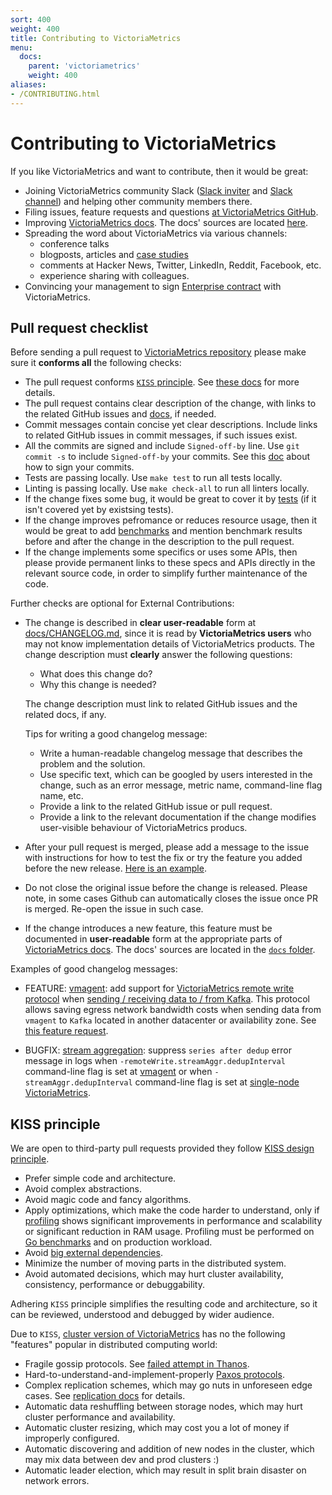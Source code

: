 ```yaml
---
sort: 400
weight: 400
title: Contributing to VictoriaMetrics
menu:
  docs:
    parent: 'victoriametrics'
    weight: 400
aliases:
- /CONTRIBUTING.html
---
```


# Contributing to VictoriaMetrics

If you like VictoriaMetrics and want to contribute, then it would be great:

- Joining VictoriaMetrics community Slack ([Slack inviter](https://slack.victoriametrics.com/) and [Slack channel](https://victoriametrics.slack.com/))
  and helping other community members there.
- Filing issues, feature requests and questions [at VictoriaMetrics GitHub](https://github.com/VictoriaMetrics/VictoriaMetrics/issues).
- Improving [VictoriaMetrics docs](https://docs.victoriametrics.com/). The docs' sources are located [here](https://github.com/VictoriaMetrics/VictoriaMetrics/tree/master/docs).
- Spreading the word about VictoriaMetrics via various channels:
  - conference talks
  - blogposts, articles and [case studies](https://github.com/VictoriaMetrics/VictoriaMetrics/blob/master/docs/CaseStudies.md)
  - comments at Hacker News, Twitter, LinkedIn, Reddit, Facebook, etc.
  - experience sharing with colleagues.
- Convincing your management to sign [Enterprise contract](https://docs.victoriametrics.com/enterprise/) with VictoriaMetrics.

## Pull request checklist

Before sending a pull request to [VictoriaMetrics repository](https://github.com/VictoriaMetrics/VictoriaMetrics/) please make sure it **conforms all** the following checks:

- The pull request conforms [`KISS` principle](https://en.wikipedia.org/wiki/KISS_principle). See [these docs](#kiss-principle) for more details.
- The pull request contains clear description of the change, with links to the related GitHub issues and [docs](https://docs.victoriametrics.com/), if needed.
- Commit messages contain concise yet clear descriptions. Include links to related GitHub issues in commit messages, if such issues exist.
- All the commits are signed and include `Signed-off-by` line. Use `git commit -s` to include `Signed-off-by` your commits.
  See this [doc](https://git-scm.com/book/en/v2/Git-Tools-Signing-Your-Work) about how to sign your commits.
- Tests are passing locally. Use `make test` to run all tests locally.
- Linting is passing locally. Use `make check-all` to run all linters locally.
- If the change fixes some bug, it would be great to cover it by [tests](https://pkg.go.dev/testing) (if it isn't covered yet by existsing tests).
- If the change improves pefromance or reduces resource usage, then it would be great to add [benchmarks](https://pkg.go.dev/testing#hdr-Benchmarks)
  and mention benchmark results before and after the change in the description to the pull request.
- If the change implements some specifics or uses some APIs, then please provide permanent links to these specs and APIs directly in the relevant source code,
  in order to simplify further maintenance of the code.

Further checks are optional for External Contributions:

- The change is described in **clear user-readable** form at [docs/CHANGELOG.md](https://github.com/VictoriaMetrics/VictoriaMetrics/blob/master/docs/CHANGELOG.md),
  since it is read by **VictoriaMetrics users** who may not know implementation details of VictoriaMetrics products. The change description must **clearly** answer the following questions:
  - What does this change do?
  - Why this change is needed?

  The change description must link to related GitHub issues and the related docs, if any.

  Tips for writing a good changelog message:

  - Write a human-readable changelog message that describes the problem and the solution.
  - Use specific text, which can be googled by users interested in the change, such as an error message, metric name, command-line flag name, etc.
  - Provide a link to the related GitHub issue or pull request.
  - Provide a link to the relevant documentation if the change modifies user-visible behaviour of VictoriaMetrics producs.

- After your pull request is merged, please add a message to the issue with instructions for how to test the fix or try the feature you added before the new release.
  [Here is an example](https://github.com/VictoriaMetrics/VictoriaMetrics/issues/4048#issuecomment-1546453726).
- Do not close the original issue before the change is released. Please note, in some cases Github can automatically closes the issue once PR is merged. Re-open the issue in such case.
- If the change introduces a new feature, this feature must be documented in **user-readable** form at the appropriate parts of [VictoriaMetrics docs](https://docs.victoriametrics.com/).
  The docs' sources are located in the [`docs` folder](https://github.com/VictoriaMetrics/VictoriaMetrics/tree/master/docs).

Examples of good changelog messages:

* FEATURE: [vmagent](https://docs.victoriametrics.com/vmagent/): add support for [VictoriaMetrics remote write protocol](https://docs.victoriametrics.com/vmagent/#victoriametrics-remote-write-protocol) when [sending / receiving data to / from Kafka](https://docs.victoriametrics.com/vmagent/#kafka-integration). This protocol allows saving egress network bandwidth costs when sending data from `vmagent` to `Kafka` located in another datacenter or availability zone. See [this feature request](https://github.com/VictoriaMetrics/VictoriaMetrics/issues/1225).

* BUGFIX: [stream aggregation](https://docs.victoriametrics.com/stream-aggregation/): suppress `series after dedup` error message in logs when `-remoteWrite.streamAggr.dedupInterval` command-line flag is set at [vmagent](https://docs.victoriametrics.com/vmgent.html) or when `-streamAggr.dedupInterval` command-line flag is set at [single-node VictoriaMetrics](https://docs.victoriametrics.com/).

## KISS principle

We are open to third-party pull requests provided they follow [KISS design principle](https://en.wikipedia.org/wiki/KISS_principle).

- Prefer simple code and architecture.
- Avoid complex abstractions.
- Avoid magic code and fancy algorithms.
- Apply optimizations, which make the code harder to understand, only if [profiling](https://docs.victoriametrics.com/#profiling)
  shows significant improvements in performance and scalability or significant reduction in RAM usage.
  Profiling must be performed on [Go benchmarks](https://pkg.go.dev/testing#hdr-Benchmarks) and on production workload.
- Avoid [big external dependencies](https://medium.com/@valyala/stripping-dependency-bloat-in-victoriametrics-docker-image-983fb5912b0d).
- Minimize the number of moving parts in the distributed system.
- Avoid automated decisions, which may hurt cluster availability, consistency, performance or debuggability.

Adhering `KISS` principle simplifies the resulting code and architecture, so it can be reviewed, understood and debugged by wider audience.

Due to `KISS`, [cluster version of VictoriaMetrics](https://docs.victoriametrics.com/cluster-victoriametrics/) has no the following "features" popular in distributed computing world:

- Fragile gossip protocols. See [failed attempt in Thanos](https://github.com/improbable-eng/thanos/blob/030bc345c12c446962225221795f4973848caab5/docs/proposals/completed/201809_gossip-removal.md).
- Hard-to-understand-and-implement-properly [Paxos protocols](https://www.quora.com/In-distributed-systems-what-is-a-simple-explanation-of-the-Paxos-algorithm).
- Complex replication schemes, which may go nuts in unforeseen edge cases. See [replication docs](#replication-and-data-safety) for details.
- Automatic data reshuffling between storage nodes, which may hurt cluster performance and availability.
- Automatic cluster resizing, which may cost you a lot of money if improperly configured.
- Automatic discovering and addition of new nodes in the cluster, which may mix data between dev and prod clusters :)
- Automatic leader election, which may result in split brain disaster on network errors.
